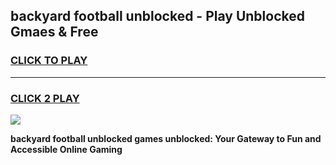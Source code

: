 
## backyard football unblocked - Play Unblocked Gmaes & Free
<h3>
<a href="https://news.freeplayer.one?title=backyard_football_unblocked&ref=16F">CLICK TO PLAY</a></h3>
<hr>

<h3>
<a href="https://news.freeplayer.one?title=backyard_football_unblocked&ref=16F">CLICK 2 PLAY</a>
  
</h3>

<a href="https://news.freeplayer.one?title=backyard_football_unblocked&ref=16F/"><img src="https://clearcache.store/games.png"></a>


**backyard football unblocked games unblocked: Your Gateway to Fun and Accessible Online Gaming**
